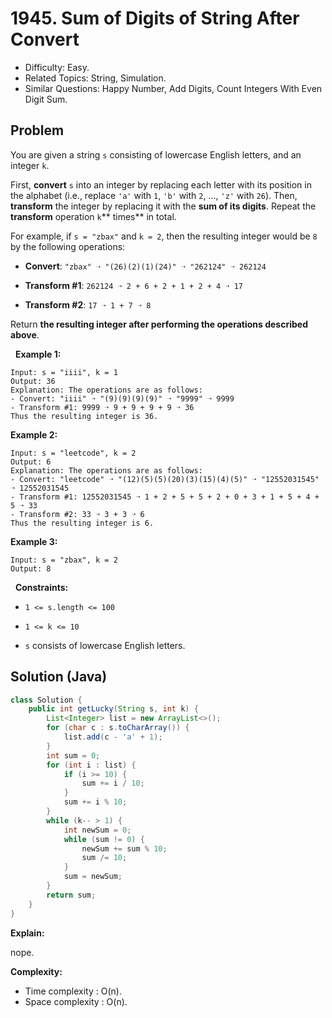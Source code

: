 # 1945. Sum of Digits of String After Convert

- Difficulty: Easy.
- Related Topics: String, Simulation.
- Similar Questions: Happy Number, Add Digits, Count Integers With Even Digit Sum.

## Problem

You are given a string ```s``` consisting of lowercase English letters, and an integer ```k```.

First, **convert** ```s``` into an integer by replacing each letter with its position in the alphabet (i.e., replace ```'a'``` with ```1```, ```'b'``` with ```2```, ..., ```'z'``` with ```26```). Then, **transform** the integer by replacing it with the **sum of its digits**. Repeat the **transform** operation ```k```** times** in total.

For example, if ```s = "zbax"``` and ```k = 2```, then the resulting integer would be ```8``` by the following operations:


	
- **Convert**: ```"zbax" ➝ "(26)(2)(1)(24)" ➝ "262124" ➝ 262124```
	
- **Transform #1**: ```262124 ➝ 2 + 6 + 2 + 1 + 2 + 4 ➝ 17```
	
- **Transform #2**: ```17 ➝ 1 + 7 ➝ 8```


Return **the resulting integer after performing the operations described above**.

 
**Example 1:**

```
Input: s = "iiii", k = 1
Output: 36
Explanation: The operations are as follows:
- Convert: "iiii" ➝ "(9)(9)(9)(9)" ➝ "9999" ➝ 9999
- Transform #1: 9999 ➝ 9 + 9 + 9 + 9 ➝ 36
Thus the resulting integer is 36.
```

**Example 2:**

```
Input: s = "leetcode", k = 2
Output: 6
Explanation: The operations are as follows:
- Convert: "leetcode" ➝ "(12)(5)(5)(20)(3)(15)(4)(5)" ➝ "12552031545" ➝ 12552031545
- Transform #1: 12552031545 ➝ 1 + 2 + 5 + 5 + 2 + 0 + 3 + 1 + 5 + 4 + 5 ➝ 33
- Transform #2: 33 ➝ 3 + 3 ➝ 6
Thus the resulting integer is 6.
```

**Example 3:**

```
Input: s = "zbax", k = 2
Output: 8
```

 
**Constraints:**


	
- ```1 <= s.length <= 100```
	
- ```1 <= k <= 10```
	
- ```s``` consists of lowercase English letters.



## Solution (Java)

```java
class Solution {
    public int getLucky(String s, int k) {
        List<Integer> list = new ArrayList<>();
        for (char c : s.toCharArray()) {
            list.add(c - 'a' + 1);
        }
        int sum = 0;
        for (int i : list) {
            if (i >= 10) {
                sum += i / 10;
            }
            sum += i % 10;
        }
        while (k-- > 1) {
            int newSum = 0;
            while (sum != 0) {
                newSum += sum % 10;
                sum /= 10;
            }
            sum = newSum;
        }
        return sum;
    }
}
```

**Explain:**

nope.

**Complexity:**

* Time complexity : O(n).
* Space complexity : O(n).
